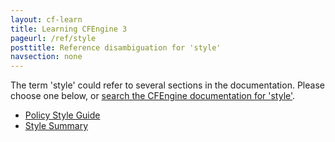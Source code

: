 ```yaml
---
layout: cf-learn
title: Learning CFEngine 3
pageurl: /ref/style
posttitle: Reference disambiguation for 'style'
navsection: none
---
```


The term 'style' could refer to several sections in the documentation. Please choose one below, or
[search the CFEngine documentation for 'style'](http://cfengine.com/docs/3.5/search.html?q=style).

- [Policy Style Guide](http://cfengine.com/docs/3.5/manuals-writing-policy-policy-style-guide.html#policy-style-guide)
- [Style Summary](http://cfengine.com/docs/3.5/manuals-writing-policy-policy-style-guide.html#style-summary)
